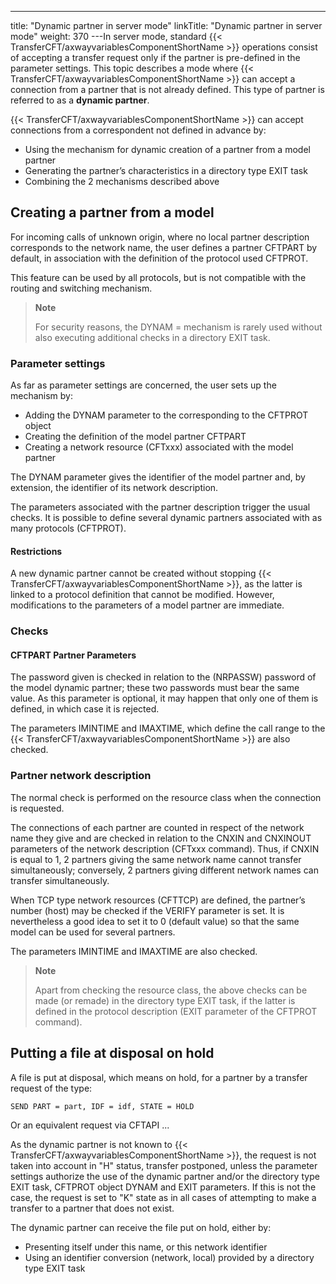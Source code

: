 ---
title: "Dynamic  partner in server mode"
linkTitle: "Dynamic partner in server mode"
weight: 370
---In server mode, standard {{< TransferCFT/axwayvariablesComponentShortName  >}} operations consist of accepting
a transfer request only if the partner is pre-defined in the parameter
settings. This topic describes a mode where {{< TransferCFT/axwayvariablesComponentShortName  >}} can accept a
connection from a partner that is not already defined. This type of partner
is referred to as a **dynamic partner**.

{{< TransferCFT/axwayvariablesComponentShortName  >}} can accept connections from a correspondent not defined
in advance by:

- Using the mechanism
    for dynamic creation of a partner from a model partner
- Generating the
    partner’s characteristics in a directory type EXIT task
- Combining the 2
    mechanisms described above

## Creating a partner from a model

For incoming calls of unknown origin, where no local partner description
corresponds to the network name, the user defines a partner CFTPART
by default, in association with the definition of the protocol used CFTPROT.

This feature can be used by all protocols, but is not compatible with
the routing and switching mechanism.

> **Note**
>
> For security reasons, the
> DYNAM = mechanism is rarely used
> without also executing additional checks in a directory EXIT task.

### Parameter settings

As far as parameter settings are concerned, the user sets up the mechanism
by:

- Adding the DYNAM
    parameter to the corresponding to the CFTPROT object
- Creating the definition
    of the model partner CFTPART
- Creating a network
    resource (CFTxxx) associated with the model partner

The DYNAM parameter gives the identifier of the model partner and, by
extension, the identifier of its network description.

The parameters associated with the partner description trigger the usual
checks. It is possible to define several dynamic partners associated with
as many protocols (CFTPROT).

#### Restrictions

A new dynamic partner cannot be created without stopping {{< TransferCFT/axwayvariablesComponentShortName  >}},
as the latter is linked to a protocol definition that cannot be modified.
However, modifications to the parameters of a model partner are immediate.

### Checks

#### CFTPART Partner Parameters

The password given is checked in relation to the (NRPASSW) password
of the model dynamic partner; these two passwords must bear the same value.
As this parameter is optional, it may happen that only one of them is
defined, in which case it is rejected.

The parameters IMINTIME and IMAXTIME, which define the call range to
the {{< TransferCFT/axwayvariablesComponentShortName  >}} are also checked.

### Partner network description

The normal check is performed on the resource class when the connection
is requested.

The connections of each partner are counted in respect of the network
name they give and are checked in relation to the CNXIN and CNXINOUT parameters
of the network description (CFTxxx command). Thus, if CNXIN is equal to
1, 2 partners giving the same network name cannot transfer simultaneously;
conversely, 2 partners giving different network names can transfer simultaneously.

When TCP type network resources (CFTTCP) are defined, the partner’s
number (host) may be checked if the VERIFY parameter is set. It is nevertheless
a good idea to set it to 0 (default value) so that the same model can
be used for several partners.

The parameters IMINTIME and IMAXTIME are also checked.

> **Note**
>
> Apart
> from checking the resource class, the above checks can be made (or remade)
> in the directory type EXIT task, if the latter is defined in the protocol
> description (EXIT parameter of the CFTPROT command).

## Putting a file at disposal on hold

A file is put at disposal, which means on hold, for a partner by a transfer
request of the type:

```
SEND PART = part, IDF = idf, STATE = HOLD
```

Or an equivalent request via CFTAPI ...

As the dynamic partner is not known to {{< TransferCFT/axwayvariablesComponentShortName  >}}, the request is
not taken into account in "H" status, transfer postponed, unless
the parameter settings authorize the use of the dynamic partner and/or
the directory type EXIT task, CFTPROT object DYNAM and EXIT parameters.
If this is not the case, the request is set to "K" state as
in all cases of attempting to make a transfer to a partner that does not
exist.

The dynamic partner can receive the file put on hold, either by:

- Presenting itself
    under this name, or this network identifier
- Using an identifier
    conversion (network, local) provided by a directory type EXIT task
